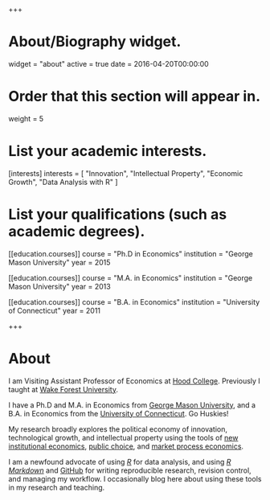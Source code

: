 +++
# About/Biography widget.
widget = "about"
active = true
date = 2016-04-20T00:00:00

# Order that this section will appear in.
weight = 5

# List your academic interests.
[interests]
  interests = [
    "Innovation",
    "Intellectual Property",
    "Economic Growth",
    "Data Analysis with R"
  ]

# List your qualifications (such as academic degrees).
[[education.courses]]
  course = "Ph.D in Economics"
  institution = "George Mason University"
  year = 2015

[[education.courses]]
  course = "M.A. in Economics"
  institution = "George Mason University"
  year = 2013

[[education.courses]]
  course = "B.A. in Economics"
  institution = "University of Connecticut"
  year = 2011
 
+++

# About

I am Visiting Assistant Professor of Economics at [Hood College](https://www.hood.edu/academics/Economics-and-Management/index.html). Previously I taught at [Wake Forest University](http://college.wfu.edu/economics/).

I have a Ph.D and M.A. in Economics from [George Mason University](http://economics.gmu.edu/), and a B.A. in Economics from the [University of Connecticut](http://economics.uconn.edu/). Go Huskies!

My research broadly explores the political economy of innovation, technological growth, and intellectual property using the tools of [new institutional economics](https://en.wikipedia.org/wiki/New_institutional_economics), [public choice](https://en.wikipedia.org/wiki/Public_choice), and [market process economics](http://www.econlib.org/library/Enc/AustrianSchoolofEconomics.html).

I am a newfound advocate of using [*R*](https://www.r-project.org/) for data analysis, and using [*R Markdown*](https://rmarkdown.rstudio.com/) and [GitHub](https://github.com) for writing reproducible research, revision control, and managing my workflow. I occasionally blog here about using these tools in my research and teaching.  